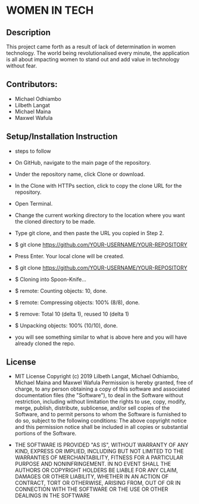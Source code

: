 # WOMEN IN TECH

## Description
This project came forth as a result of lack of determination in women technology. The world being revolutionalised every minute, the application is all about impacting women to stand out and add value in technology without fear.

## Contributors:
* Michael Odhiambo
* Lilbeth Langat
* Michael Maina
* Maxwel Wafula 
<!-- 
## Technologies Used
* Flask
* Python
* CSS
* HTML -->

## Setup/Installation Instruction
* steps to follow

* On GitHub, navigate to the main page of the repository.

* Under the repository name, click Clone or download.

* In the Clone with HTTPs section, click to copy the clone URL for the repository.

* Open Terminal.

* Change the current working directory to the location where you want the cloned directory to be made.

* Type git clone, and then paste the URL you copied in Step 2.

* $ git clone https://github.com/YOUR-USERNAME/YOUR-REPOSITORY

* Press Enter. Your local clone will be created.

* $ git clone https://github.com/YOUR-USERNAME/YOUR-REPOSITORY

* $ Cloning into Spoon-Knife...

* $ remote: Counting objects: 10, done.

* $ remote: Compressing objects: 100% (8/8), done.

* $ remove: Total 10 (delta 1), reused 10 (delta 1)

* $ Unpacking objects: 100% (10/10), done.

* you will see something similar to what is above here and you will have already cloned the repo.

## License
* MIT License Copyright (c) 2019 Lilbeth Langat, Michael Odhiambo, Michael Maina and Maxwel Wafula Permission is hereby granted, free of charge, to any person obtaining a copy of this software and associated documentation files (the "Software"), to deal in the Software without restriction, including without limitation the rights to use, copy, modify, merge, publish, distribute, sublicense, and/or sell copies of the Software, and to permit persons to whom the Software is furnished to do so, subject to the following conditions: The above copyright notice and this permission notice shall be included in all copies or substantial portions of the Software.

* THE SOFTWARE IS PROVIDED "AS IS", WITHOUT WARRANTY OF ANY KIND, EXPRESS OR IMPLIED, INCLUDING BUT NOT LIMITED TO THE WARRANTIES OF MERCHANTABILITY, FITNESS FOR A PARTICULAR PURPOSE AND NONINFRINGEMENT. IN NO EVENT SHALL THE AUTHORS OR COPYRIGHT HOLDERS BE LIABLE FOR ANY CLAIM, DAMAGES OR OTHER LIABILITY, WHETHER IN AN ACTION OF CONTRACT, TORT OR OTHERWISE, ARISING FROM, OUT OF OR IN CONNECTION WITH THE SOFTWARE OR THE USE OR OTHER DEALINGS IN THE SOFTWARE